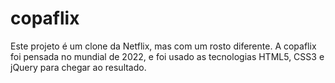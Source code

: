 # copaflix
Este projeto é um clone da Netflix, mas com um rosto diferente. A copaflix foi pensada no mundial de 2022, e foi usado as tecnologias HTML5, CSS3 e jQuery para chegar ao resultado.

